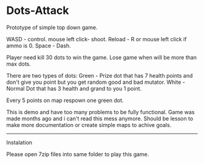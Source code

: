 # Dots-Attack
Prototype of simple top down game.

WASD - control.
mouse left click-  shoot.
Reload - R or mouse left click if ammo is 0. 
Space - Dash.

Player need kill 30 dots to win the game.
Lose game when will be more than max dots.

There are two types of dots:
Green - Prize dot that has 7 health points and don't give you point but you get random good and bad mutator. 
White - Normal Dot that has 3 health and grand to you 1 point.

Every 5 points on map respown one green dot.

This is demo and have too many problems to be fully functional.
Game was made months ago and i can't read this mess anymore.
Should be lesson to make more documentation or create simple maps to achive goals.

-------------------------------

Instalation

Please open 7zip files into same folder to play this game.
